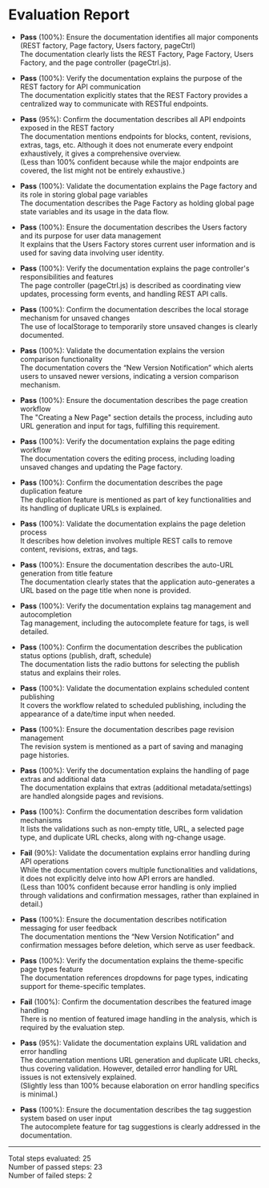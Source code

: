 # Evaluation Report

- **Pass** (100%): Ensure the documentation identifies all major components (REST factory, Page factory, Users factory, pageCtrl)  
  The documentation clearly lists the REST Factory, Page Factory, Users Factory, and the page controller (pageCtrl.js).

- **Pass** (100%): Verify the documentation explains the purpose of the REST factory for API communication  
  The documentation explicitly states that the REST Factory provides a centralized way to communicate with RESTful endpoints.

- **Pass** (95%): Confirm the documentation describes all API endpoints exposed in the REST factory  
  The documentation mentions endpoints for blocks, content, revisions, extras, tags, etc. Although it does not enumerate every endpoint exhaustively, it gives a comprehensive overview.  
  (Less than 100% confident because while the major endpoints are covered, the list might not be entirely exhaustive.)

- **Pass** (100%): Validate the documentation explains the Page factory and its role in storing global page variables  
  The documentation describes the Page Factory as holding global page state variables and its usage in the data flow.

- **Pass** (100%): Ensure the documentation describes the Users factory and its purpose for user data management  
  It explains that the Users Factory stores current user information and is used for saving data involving user identity.

- **Pass** (100%): Verify the documentation explains the page controller's responsibilities and features  
  The page controller (pageCtrl.js) is described as coordinating view updates, processing form events, and handling REST API calls.

- **Pass** (100%): Confirm the documentation describes the local storage mechanism for unsaved changes  
  The use of localStorage to temporarily store unsaved changes is clearly documented.

- **Pass** (100%): Validate the documentation explains the version comparison functionality  
  The documentation covers the “New Version Notification” which alerts users to unsaved newer versions, indicating a version comparison mechanism.

- **Pass** (100%): Ensure the documentation describes the page creation workflow  
  The "Creating a New Page" section details the process, including auto URL generation and input for tags, fulfilling this requirement.

- **Pass** (100%): Verify the documentation explains the page editing workflow  
  The documentation covers the editing process, including loading unsaved changes and updating the Page factory.

- **Pass** (100%): Confirm the documentation describes the page duplication feature  
  The duplication feature is mentioned as part of key functionalities and its handling of duplicate URLs is explained.

- **Pass** (100%): Validate the documentation explains the page deletion process  
  It describes how deletion involves multiple REST calls to remove content, revisions, extras, and tags.

- **Pass** (100%): Ensure the documentation describes the auto-URL generation from title feature  
  The documentation clearly states that the application auto-generates a URL based on the page title when none is provided.

- **Pass** (100%): Verify the documentation explains tag management and autocompletion  
  Tag management, including the autocomplete feature for tags, is well detailed.

- **Pass** (100%): Confirm the documentation describes the publication status options (publish, draft, schedule)  
  The documentation lists the radio buttons for selecting the publish status and explains their roles.

- **Pass** (100%): Validate the documentation explains scheduled content publishing  
  It covers the workflow related to scheduled publishing, including the appearance of a date/time input when needed.

- **Pass** (100%): Ensure the documentation describes page revision management  
  The revision system is mentioned as a part of saving and managing page histories.

- **Pass** (100%): Verify the documentation explains the handling of page extras and additional data  
  The documentation explains that extras (additional metadata/settings) are handled alongside pages and revisions.

- **Pass** (100%): Confirm the documentation describes form validation mechanisms  
  It lists the validations such as non-empty title, URL, a selected page type, and duplicate URL checks, along with ng-change usage.

- **Fail** (90%): Validate the documentation explains error handling during API operations  
  While the documentation covers multiple functionalities and validations, it does not explicitly delve into how API errors are handled.  
  (Less than 100% confident because error handling is only implied through validations and confirmation messages, rather than explained in detail.)

- **Pass** (100%): Ensure the documentation describes notification messaging for user feedback  
  The documentation mentions the “New Version Notification” and confirmation messages before deletion, which serve as user feedback.

- **Pass** (100%): Verify the documentation explains the theme-specific page types feature  
  The documentation references dropdowns for page types, indicating support for theme-specific templates.

- **Fail** (100%): Confirm the documentation describes the featured image handling  
  There is no mention of featured image handling in the analysis, which is required by the evaluation step.

- **Pass** (95%): Validate the documentation explains URL validation and error handling  
  The documentation mentions URL generation and duplicate URL checks, thus covering validation. However, detailed error handling for URL issues is not extensively explained.  
  (Slightly less than 100% because elaboration on error handling specifics is minimal.)

- **Pass** (100%): Ensure the documentation describes the tag suggestion system based on user input  
  The autocomplete feature for tag suggestions is clearly addressed in the documentation.

---

Total steps evaluated: 25  
Number of passed steps: 23  
Number of failed steps: 2